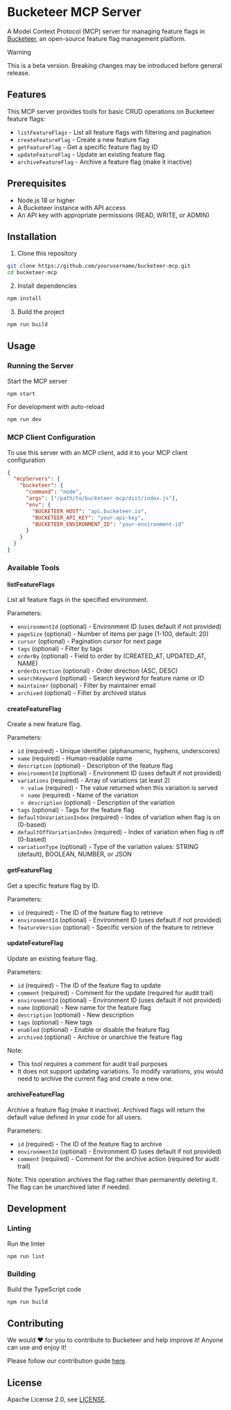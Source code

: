 # Bucketeer MCP Server

A Model Context Protocol (MCP) server for managing feature flags in [Bucketeer](https://bucketeer.io/), an open-source feature flag management platform.


> [!WARNING]
> This is a beta version. Breaking changes may be introduced before general release.

## Features

This MCP server provides tools for basic CRUD operations on Bucketeer feature flags:

- `listFeatureFlags` - List all feature flags with filtering and pagination
- `createFeatureFlag` - Create a new feature flag
- `getFeatureFlag` - Get a specific feature flag by ID
- `updateFeatureFlag` - Update an existing feature flag
- `archiveFeatureFlag` - Archive a feature flag (make it inactive)

## Prerequisites

- Node.js 18 or higher
- A Bucketeer instance with API access
- An API key with appropriate permissions (READ, WRITE, or ADMIN)

## Installation

1. Clone this repository
```bash
git clone https://github.com/yourusername/bucketeer-mcp.git
cd bucketeer-mcp
```

2. Install dependencies
```bash
npm install
```

3. Build the project
```bash
npm run build
```

## Usage

### Running the Server

Start the MCP server
```bash
npm start
```

For development with auto-reload
```bash
npm run dev
```

### MCP Client Configuration

To use this server with an MCP client, add it to your MCP client configuration

```json
{
  "mcpServers": {
    "bucketeer": {
      "command": "node",
      "args": ["/path/to/bucketeer-mcp/dist/index.js"],
      "env": {
        "BUCKETEER_HOST": "api.bucketeer.io",
        "BUCKETEER_API_KEY": "your-api-key",
        "BUCKETEER_ENVIRONMENT_ID": "your-environment-id"
      }
    }
  }
}
```

### Available Tools

#### listFeatureFlags

List all feature flags in the specified environment.

Parameters:
- `environmentId` (optional) - Environment ID (uses default if not provided)
- `pageSize` (optional) - Number of items per page (1-100, default: 20)
- `cursor` (optional) - Pagination cursor for next page
- `tags` (optional) - Filter by tags
- `orderBy` (optional) - Field to order by (CREATED_AT, UPDATED_AT, NAME)
- `orderDirection` (optional) - Order direction (ASC, DESC)
- `searchKeyword` (optional) - Search keyword for feature name or ID
- `maintainer` (optional) - Filter by maintainer email
- `archived` (optional) - Filter by archived status

#### createFeatureFlag

Create a new feature flag.

Parameters:
- `id` (required) - Unique identifier (alphanumeric, hyphens, underscores)
- `name` (required) - Human-readable name
- `description` (optional) - Description of the feature flag
- `environmentId` (optional) - Environment ID (uses default if not provided)
- `variations` (required) - Array of variations (at least 2)
  - `value` (required) - The value returned when this variation is served
  - `name` (required) - Name of the variation
  - `description` (optional) - Description of the variation
- `tags` (optional) - Tags for the feature flag
- `defaultOnVariationIndex` (required) - Index of variation when flag is on (0-based)
- `defaultOffVariationIndex` (required) - Index of variation when flag is off (0-based)
- `variationType` (optional) - Type of the variation values: STRING (default), BOOLEAN, NUMBER, or JSON

#### getFeatureFlag

Get a specific feature flag by ID.

Parameters:
- `id` (required) - The ID of the feature flag to retrieve
- `environmentId` (optional) - Environment ID (uses default if not provided)
- `featureVersion` (optional) - Specific version of the feature to retrieve

#### updateFeatureFlag

Update an existing feature flag.

Parameters:
- `id` (required) - The ID of the feature flag to update
- `comment` (required) - Comment for the update (required for audit trail)
- `environmentId` (optional) - Environment ID (uses default if not provided)
- `name` (optional) - New name for the feature flag
- `description` (optional) - New description
- `tags` (optional) - New tags
- `enabled` (optional) - Enable or disable the feature flag
- `archived` (optional) - Archive or unarchive the feature flag

Note: 
- This tool requires a comment for audit trail purposes
- It does not support updating variations. To modify variations, you would need to archive the current flag and create a new one.

#### archiveFeatureFlag

Archive a feature flag (make it inactive). Archived flags will return the default value defined in your code for all users.

Parameters:
- `id` (required) - The ID of the feature flag to archive
- `environmentId` (optional) - Environment ID (uses default if not provided)
- `comment` (required) - Comment for the archive action (required for audit trail)

Note: This operation archives the flag rather than permanently deleting it. The flag can be unarchived later if needed.


## Development


### Linting

Run the linter
```bash
npm run lint
```

### Building

Build the TypeScript code
```bash
npm run build
```

## Contributing

We would ❤️ for you to contribute to Bucketeer and help improve it! Anyone can use and enjoy it!

Please follow our contribution guide [here](https://docs.bucketeer.io/contribution-guide/).

## License

Apache License 2.0, see [LICENSE](https://github.com/bucketeer-io/openfeature-go-server-sdk/blob/main/LICENSE).